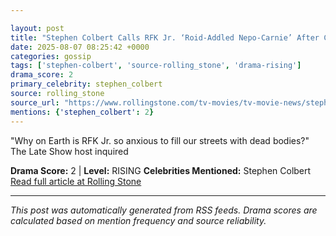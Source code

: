 ```yaml
---

layout: post
title: "Stephen Colbert Calls RFK Jr. ‘Roid-Addled Nepo-Carnie’ After Cutting Vaccine Funding"
date: 2025-08-07 08:25:42 +0000
categories: gossip
tags: ['stephen-colbert', 'source-rolling_stone', 'drama-rising']
drama_score: 2
primary_celebrity: stephen_colbert
source: rolling_stone
source_url: "https://www.rollingstone.com/tv-movies/tv-movie-news/stephen-colbert-rfk-jr-vaccine-funding-1235402617/"
mentions: {'stephen_colbert': 2}
---
```


"Why on Earth is RFK Jr. so anxious to fill our streets with dead bodies?" The Late Show host inquired

**Drama Score:** 2 | **Level:** RISING **Celebrities Mentioned:** Stephen Colbert [Read full article at Rolling Stone](https://www.rollingstone.com/tv-movies/tv-movie-news/stephen-colbert-rfk-jr-vaccine-funding-1235402617/)

---

*This post was automatically generated from RSS feeds. Drama scores are calculated based on mention frequency and source reliability.*